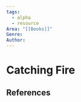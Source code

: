```yaml
---
tags:
  - alpha
  - resource
Area: "[[Books]]"
Genre:
Author:
---
```

# Catching Fire



## References



